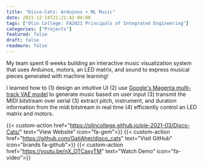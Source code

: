 ```yaml
---
title: "Disco-Cats: Arduinos + ML Music"
date: 2021-12-14T21:21:42-04:00
tags: ["Olin College: FA2021 Principals of Integrated Engineering"]
categories: ["Projects"]
featured: false
draft: false
readmore: false
---
```


My team spent 6 weeks building an interactive music visualization system that uses Arduinos, motors, an LED matrix, and sound to express musical pieces generated with machine learning!

I learned how to (1) design an intuitive UI (2) use [Google's Magenta multi-track VAE model](https://magenta.tensorflow.org/multitrack) to generate music based on user input (3) transmit the MIDI bitstream over serial (3) extract pitch, instrument, and duration information from the midi bitstream in real time (4) efficiently control an LED matrix and motors.

{{< custom-action href="https://olincollege.github.io/pie-2021-03/Disco-Cats/" text="View Website" icon="fa-gem">}}
{{< custom-action href="https://github.com/GatiAher/disco_cats" text="Visit GitHub" icon="brands fa-github">}}
{{< custom-action href="https://youtu.be/nX_OTCaxyTM" text="Watch Demo" icon="fa-video">}}

<!--more-->
